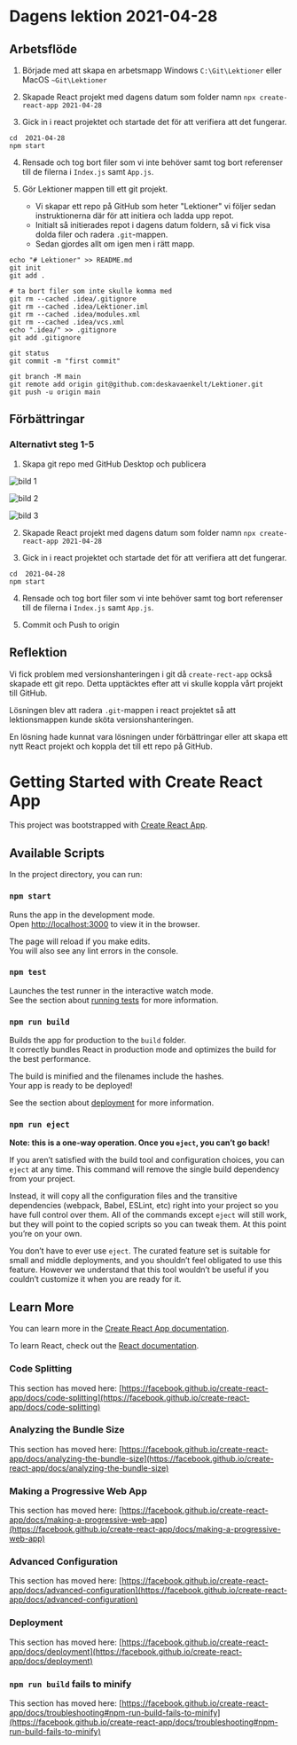 # Dagens lektion 2021-04-28

## Arbetsflöde

1. Började med att skapa en arbetsmapp Windows `C:\Git\Lektioner` eller MacOS `~Git\Lektioner`

2. Skapade React projekt med dagens datum som folder namn `npx create-react-app 2021-04-28`

3. Gick in i react projektet och startade det för att verifiera att det fungerar.  

```shell
cd  2021-04-28
npm start
```

4. Rensade och tog bort filer som vi inte behöver samt tog bort referenser till de filerna i `Index.js` samt `App.js`.

5. Gör Lektioner mappen till ett git projekt.

    - Vi skapar ett repo på GitHub som heter "Lektioner" vi följer sedan instruktionerna där för att initiera och ladda upp repot.
    - Initialt så initierades repot i dagens datum foldern, så vi fick visa dolda filer och radera `.git`-mappen.
    - Sedan gjordes allt om igen men i rätt mapp.
    
```shell
echo "# Lektioner" >> README.md
git init
git add .

# ta bort filer som inte skulle komma med
git rm --cached .idea/.gitignore
git rm --cached .idea/Lektioner.iml
git rm --cached .idea/modules.xml
git rm --cached .idea/vcs.xml
echo ".idea/" >> .gitignore
git add .gitignore

git status
git commit -m "first commit"

git branch -M main
git remote add origin git@github.com:deskavaenkelt/Lektioner.git
git push -u origin main
```



## Förbättringar

### Alternativt steg 1-5

1. Skapa git repo med GitHub Desktop och publicera

![bild 1](../img/1.png)

![bild 2](../img/2.png)

![bild 3](../img/3.png)

2. Skapade React projekt med dagens datum som folder namn `npx create-react-app 2021-04-28`

3. Gick in i react projektet och startade det för att verifiera att det fungerar.

```shell
cd  2021-04-28
npm start
```

4. Rensade och tog bort filer som vi inte behöver samt tog bort referenser till de filerna i `Index.js` samt `App.js`.

5. Commit och Push to origin


## Reflektion

Vi fick problem med versionshanteringen i git då `create-rect-app` också skapade ett git repo. Detta upptäcktes efter att vi skulle koppla vårt projekt till GitHub.

Lösningen blev att radera `.git`-mappen i react projektet så att lektionsmappen kunde sköta versionshanteringen.

En lösning hade kunnat vara lösningen under förbättringar eller att skapa ett nytt React projekt och koppla det till ett repo på GitHub.


# Getting Started with Create React App

This project was bootstrapped with [Create React App](https://github.com/facebook/create-react-app).

## Available Scripts

In the project directory, you can run:

### `npm start`

Runs the app in the development mode.\
Open [http://localhost:3000](http://localhost:3000) to view it in the browser.

The page will reload if you make edits.\
You will also see any lint errors in the console.

### `npm test`

Launches the test runner in the interactive watch mode.\
See the section about [running tests](https://facebook.github.io/create-react-app/docs/running-tests) for more information.

### `npm run build`

Builds the app for production to the `build` folder.\
It correctly bundles React in production mode and optimizes the build for the best performance.

The build is minified and the filenames include the hashes.\
Your app is ready to be deployed!

See the section about [deployment](https://facebook.github.io/create-react-app/docs/deployment) for more information.

### `npm run eject`

**Note: this is a one-way operation. Once you `eject`, you can’t go back!**

If you aren’t satisfied with the build tool and configuration choices, you can `eject` at any time. This command will remove the single build dependency from your project.

Instead, it will copy all the configuration files and the transitive dependencies (webpack, Babel, ESLint, etc) right into your project so you have full control over them. All of the commands except `eject` will still work, but they will point to the copied scripts so you can tweak them. At this point you’re on your own.

You don’t have to ever use `eject`. The curated feature set is suitable for small and middle deployments, and you shouldn’t feel obligated to use this feature. However we understand that this tool wouldn’t be useful if you couldn’t customize it when you are ready for it.

## Learn More

You can learn more in the [Create React App documentation](https://facebook.github.io/create-react-app/docs/getting-started).

To learn React, check out the [React documentation](https://reactjs.org/).

### Code Splitting

This section has moved here: [https://facebook.github.io/create-react-app/docs/code-splitting](https://facebook.github.io/create-react-app/docs/code-splitting)

### Analyzing the Bundle Size

This section has moved here: [https://facebook.github.io/create-react-app/docs/analyzing-the-bundle-size](https://facebook.github.io/create-react-app/docs/analyzing-the-bundle-size)

### Making a Progressive Web App

This section has moved here: [https://facebook.github.io/create-react-app/docs/making-a-progressive-web-app](https://facebook.github.io/create-react-app/docs/making-a-progressive-web-app)

### Advanced Configuration

This section has moved here: [https://facebook.github.io/create-react-app/docs/advanced-configuration](https://facebook.github.io/create-react-app/docs/advanced-configuration)

### Deployment

This section has moved here: [https://facebook.github.io/create-react-app/docs/deployment](https://facebook.github.io/create-react-app/docs/deployment)

### `npm run build` fails to minify

This section has moved here: [https://facebook.github.io/create-react-app/docs/troubleshooting#npm-run-build-fails-to-minify](https://facebook.github.io/create-react-app/docs/troubleshooting#npm-run-build-fails-to-minify)
